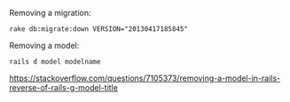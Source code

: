 Removing a migration:

```
rake db:migrate:down VERSION="20130417185845"
```

Removing a model:

```
rails d model modelname
```

https://stackoverflow.com/questions/7105373/removing-a-model-in-rails-reverse-of-rails-g-model-title
